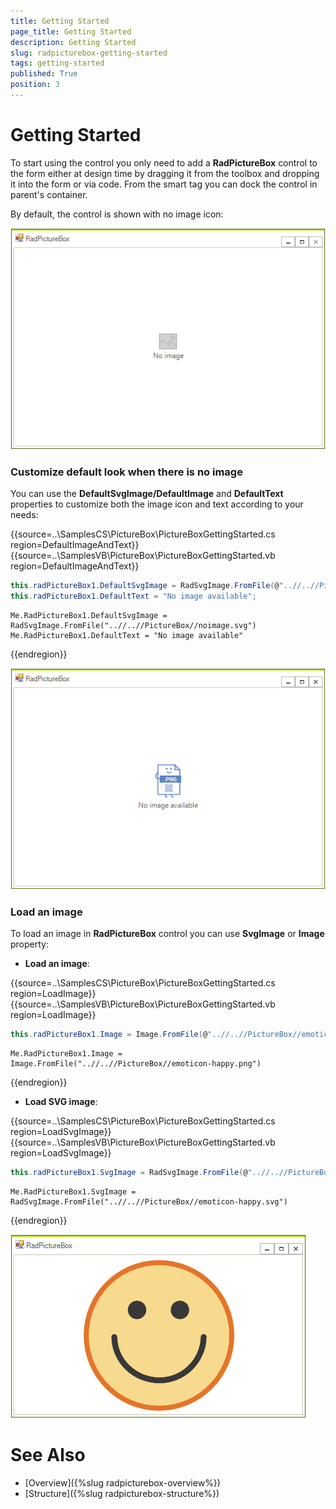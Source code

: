 ```yaml
---
title: Getting Started
page_title: Getting Started
description: Getting Started
slug: radpicturebox-getting-started
tags: getting-started
published: True
position: 3
---
```


# Getting Started

To start using the control you only need to add a **RadPictureBox** control to the form either at design time by dragging it from the toolbox and dropping it into the form or via code. From the smart tag you can dock the control in parent's container.

By default, the control is shown with no image icon:

![picturebox-getting-started](images/picturebox-getting-started001.png)

### Customize default look when there is no image

You can use the **DefaultSvgImage/DefaultImage** and **DefaultText** properties to customize both the image icon and text according to your needs:

{{source=..\SamplesCS\PictureBox\PictureBoxGettingStarted.cs region=DefaultImageAndText}} 
{{source=..\SamplesVB\PictureBox\PictureBoxGettingStarted.vb region=DefaultImageAndText}} 

````C#
this.radPictureBox1.DefaultSvgImage = RadSvgImage.FromFile(@"..//..//PictureBox//noimage.svg");
this.radPictureBox1.DefaultText = "No image available";

````
````VB.NET
Me.RadPictureBox1.DefaultSvgImage = RadSvgImage.FromFile("..//..//PictureBox//noimage.svg")
Me.RadPictureBox1.DefaultText = "No image available"

````

{{endregion}}

![picturebox-getting-started2](images/picturebox-getting-started003.png)

### Load an image

To load an image in **RadPictureBox** control you can use **SvgImage** or **Image** property:

-  **Load an image**:

{{source=..\SamplesCS\PictureBox\PictureBoxGettingStarted.cs region=LoadImage}} 
{{source=..\SamplesVB\PictureBox\PictureBoxGettingStarted.vb region=LoadImage}} 

````C#
this.radPictureBox1.Image = Image.FromFile(@"..//..//PictureBox//emoticon-happy.png");

````
````VB.NET
Me.RadPictureBox1.Image = Image.FromFile("..//..//PictureBox//emoticon-happy.png")

````

{{endregion}}

- **Load SVG image**:

{{source=..\SamplesCS\PictureBox\PictureBoxGettingStarted.cs region=LoadSvgImage}} 
{{source=..\SamplesVB\PictureBox\PictureBoxGettingStarted.vb region=LoadSvgImage}} 

````C#
this.radPictureBox1.SvgImage = RadSvgImage.FromFile(@"..//..//PictureBox//emoticon-happy.svg");

````
````VB.NET
Me.RadPictureBox1.SvgImage = RadSvgImage.FromFile("..//..//PictureBox//emoticon-happy.svg")

````

{{endregion}}

![picturebox-getting-started3](images/picturebox-getting-started002.png)


# See Also

* [Overview]({%slug radpicturebox-overview%})
* [Structure]({%slug radpicturebox-structure%})

